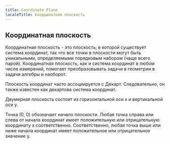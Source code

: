 ```yaml
---
title: Coordinate Plane
localeTitle: Координатная плоскость
---
```

## Координатная плоскость

Координатная плоскость - это плоскость, в которой существует система координат, так что все точки в плоскости могут быть уникальными, определяемыми порядковым набором (чаще всего парой). Координатная плоскость, как и система координат в любом числе измерений, помогает преобразовывать задачи в геометрии в задачи алгебры и наоборот.

Плоскость координат часто ассоциируется с Декарт. Следовательно, он также известен как декартова система координат.

Двумерная плоскость состоит из горизонтальной оси x и вертикальной оси y.

Точка (0, 0) обозначает начало плоскости. Любая точка справа или слева от начала координат имеет положительную или отрицательную координату x соответственно. Соответственно, любая точка выше или ниже начала координат имеет положительное или отрицательное значение y.